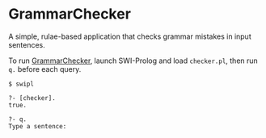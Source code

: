 # GrammarChecker

A simple, rulae-based application that checks grammar mistakes in input sentences.

To run [GrammarChecker], launch SWI-Prolog and load `checker.pl`, then run `q.` before each query.

```
$ swipl

?- [checker].
true.

?- q.
Type a sentence:
```


[GrammarChecker]: http://wiki.ubc.ca/Course:CPSC312-2016-Project1-GrammarChecker
